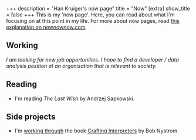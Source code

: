 +++
description = "Han Kruiger's now page"
title = "Now"
[extra]
show_title = false
+++
This is my 'now page'.
Here, you can read about what I'm focusing on at this point in my life.
For more about now pages, read [this explanation on nownownow.com](https://nownownow.com/about).

## Working
*I am looking for new job opportunities. I hope to find a developer / data analysis position at an organisation that is relevant to society.*

## Reading
* I'm reading *The Last Wish* by Andrzej Sapkowski.

## Side projects
* I'm [working through](https://github.com/HanKruiger/jlox) the book [Crafting Interpreters](https://craftinginterpreters.com/) by Bob Nystrom.
